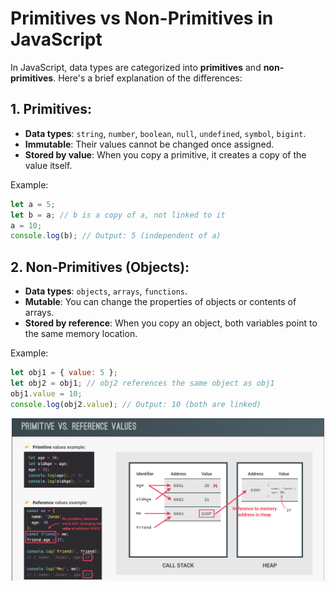 # Primitives vs Non-Primitives in JavaScript

In JavaScript, data types are categorized into **primitives** and **non-primitives**. Here's a brief explanation of the differences:

## 1. **Primitives**:

- **Data types**: `string`, `number`, `boolean`, `null`, `undefined`, `symbol`, `bigint`.
- **Immutable**: Their values cannot be changed once assigned.
- **Stored by value**: When you copy a primitive, it creates a copy of the value itself.

Example:

```javascript
let a = 5;
let b = a; // b is a copy of a, not linked to it
a = 10;
console.log(b); // Output: 5 (independent of a)
```

## 2. **Non-Primitives (Objects)**:

- **Data types**: `objects`, `arrays`, `functions`.
- **Mutable**: You can change the properties of objects or contents of arrays.
- **Stored by reference**: When you copy an object, both variables point to the same memory location.

Example:

```javascript
let obj1 = { value: 5 };
let obj2 = obj1; // obj2 references the same object as obj1
obj1.value = 10;
console.log(obj2.value); // Output: 10 (both are linked)
```

<p align="center">
  <img src="./images/primi_nonPrimi.png" alt="alt-text" width="500"/>
</p>
